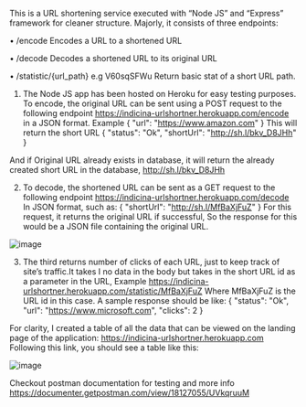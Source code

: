 This is a URL shortening service executed with “Node JS” and “Express” framework for cleaner structure. 
Majorly, it consists of three endpoints: 

•	/encode Encodes a URL to a shortened URL

•	/decode Decodes a shortened URL to its original URL

•	/statistic/{url_path} e.g V60sqSFWu Return basic stat of a short URL path.

1.	The Node JS app has been hosted on Heroku for easy testing purposes.
To encode, the original URL can be sent using a POST request to the following endpoint https://indicina-urlshortner.herokuapp.com/encode in a JSON format. 
Example
{
    "url": "https://www.amazon.com"
}
This will return the short URL
{
    "status": "Ok",
    "shortUrl": "http://sh.l/bkv_D8JHh"
}

And if Original URL already exists in database, it will return the already created short URL in the database, 
http://sh.l/bkv_D8JHh

2.	To decode, the shortened URL can be sent as a GET request to the following endpoint 
https://indicina-urlshortner.herokuapp.com/decode
In JSON format, such as:
{
    "shortUrl": "http://sh.l/MfBaXjFuZ"
}
For this request, it returns the original URL if successful, So the response for this would be a JSON file containing the original URL.

![image](https://user-images.githubusercontent.com/83662561/156162826-2b5b23a3-f1d7-4e0c-a022-45d729b8ad50.png)


3.	The third returns number of clicks of each URL, just to keep track of site’s traffic.It takes I no data in the body but takes in the short URL id as a parameter in the URL, Example https://indicina-urlshortner.herokuapp.com/statistic/MfBaXjFuZ
Where MfBaXjFuZ is the URL id in this case. 
A sample response should be like: 
{
    "status": "Ok",
    "url": "https://www.microsoft.com",
    "clicks": 2
}

For clarity, I created a table of all the data that can be viewed on the landing page of the application: https://indicina-urlshortner.herokuapp.com
Following this link, you should see a table like this: 

![image](https://user-images.githubusercontent.com/83662561/156162972-0680d3c6-f177-4581-b62c-877274f98e19.png)

 
Checkout postman documentation for testing and more info
https://documenter.getpostman.com/view/18127055/UVkqruuM
